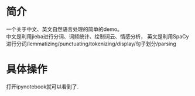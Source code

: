 # 简介
一个关于中文、英文自然语言处理的简单的demo。  
中文是利用jieba进行分词、词频统计、绘制词云、情感分析，
英文是利用SpaCy进行分词/lemmatizing/punctuating/tokenizing/display/句子划分/parsing
# 具体操作
打开ipynotebook就可以看到了.
